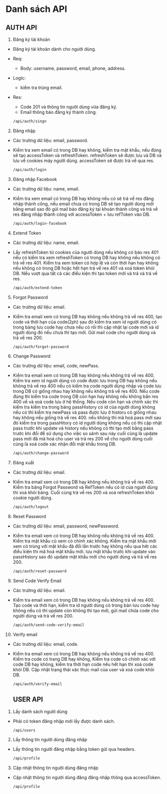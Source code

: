 # Danh sách API

## AUTH API

1. Đăng ký tài khoản

- Đăng ký tài khoản dành cho người dùng.
- Req:
  - Body: username, password, email, phone, address.
- Logic:
  - kiểm tra trùng email.
- Res:
  - Code 201 và thông tin người dùng vừa đăng ký.
  - Email thông báo đăng ký thành công.

  ```bash
  /api/auth/singn
  ```

2. Đăng nhập

- Các trường dữ liệu: email, password.
- Kiểm tra xem email có trong DB hay không, kiểm tra mật khẩu, nếu đúng sẽ tạo accessToken và refreshToken. refreshToken sẽ được lưu và DB và lưu về cookies máy người dùng. accessToken sẽ được trả về qua res.

  ```bash
  /api/auth/login
  ```

3. Đăng nhập Facebook

- Các trường dữ liệu: name, email.
- Kiểm tra xem email có trong DB hay không nếu có sẽ trả về res đăng nhập thành công, nếu email chưa có trong DB sẽ tạo người dùng mới bằng email sao đó gửi mail báo đăng ký tại khoản thành công và trả về res đăng nhập thành công với accessToken + lưu refToken vào DB.

  ```bash
  /api/auth/login-facebook
  ```

4. Extend Token

- Các trường dữ liệu: name, email.
- Lấy refreshToken từ cookies của người dùng nếu không có báo res 401 nếu có kiểm tra xem refreshToken có trong DB hay không nếu không có trả về res 401. Kiểm tra xem token có hợp lệ và còn thời hạn hay không nếu không có trong DB hoặc hết hạn trả về res 401 và xoá token khỏi DB. Nếu vượt qua tất cả các điều kiện thì tạo token mới và trả và trả về res.

  ```bash
  /api/auth/extend-token
  ```

5. Forgot Password

- Các trường dữ liệu: email.
- Kiểm tra email xem có trong DB hay không nếu không trả về res 400, tạo code và thời hạn của code(2ph) sau đó kiểm tra xem id người dùng có trong bảng lưu code hay chưa nếu có rồi thì cập nhật lại code mới và id người dùng đó nếu chưa thì tạo mới. Gửi mail code cho người dùng và trả về res 200.

  ```bash
  /api/auth/forgot-password
  ```

6. Change Password

- Các trường dữ liệu: email, code, newPass.
- Kiểm tra email xem có trong DB hay không nếu không trả về res 400. Kiểm tra xem id người dùng có code được lưu trong DB hay không nếu không trả về res 400 nếu có kiểm tra code người dùng nhập và code lưu trong DB có giống nhau hay không nếu không trả về res 400. Nếu code đúng thì kiểm tra code trong DB còn hạn hay không nếu không bắn res 400 về và xoá code lưu ở hệ thống. Nếu code còn hạn và chính xác thì kiểm tra kiểm tra trong bảng passHistory có id của người dùng không nếu có thì kiểm tra newPass và pass được lưu ở historu có giống nhau hay không nếu giống trả về res 400. nếu không thì mã hoá pass mới sau đó kiểm tra trong passHitory có id người dùng không nếu có thì cập nhật pass trước khi update và history nếu không có thì tạo mới bằng pass trước khi đổi để sử dụng cho việc so sánh sau này cuối cùng là update pass mới đã mã hoá cho user và trả res 200 về cho người dùng cuối cùng là xoá code xác nhận đổi mật khẩu trong DB.

  ```bash
  /api/auth/change-password
  ```

7. Đăng xuất

- Các trường dữ liệu: email.
- Kiểm tra email xem có trong DB hay không nếu không trả về res 400. Kiểm tra bảng Forgot Password và RefToken nếu có id của người dùng thì xoá khỏi bảng. Cuối cùng trả về res 200 và xoá refreshToken khỏi cookie người dùng.

  ```bash
  /api/auth/logout
  ```

8. Reset Password

- Các trường dữ liệu: email, password, newPassword.
- Kiểm tra email xem có trong DB hay không nếu không trả về res 400. Kiểm tra mật khẩu cũ xem có chính xác không. Kiểm tra mật khẩu mới xem có trùng với mật khẩu đã đổi lần trước hay không nếu qua hêt các điều kiện thì mã hoá mật khẩu mới. lưu mật khẩu trước khi update vào passHistory sao đó update mật khẩu mới cho người dùng và trả về res 200.

  ```bash
  /api/auth/reset-password
  ```

9. Send Code Verify Email

- Các trường dữ liệu: email.
- Kiểm tra email xem có trong DB hay không nếu không trả về res 400. Tạo code và thời hạn, kiểm tra id người dùng có trong bản lưu code hay không nếu có thì update còn không thì tạo mới, gửi mail chứa code cho người dùng và trả về res 200.

  ```bash
  /api/auth/send-code-verify-email
  ```

10. Verify email

- Các trường dữ liệu: email, code.
- Kiểm tra email xem có trong DB hay không nếu không trả về res 400. Kiểm tra code có trang DB hay không, Kiểm tra code có chính xác với code DB hay không, kiểm tra thời hạn code nếu hết hạn thì xoá code khỏi DB. Cập nhật trạng thái xác thực mail của user và xoá code khỏi DB.

  ```bash
  /api/auth/verify-email
  ```

  ## USER API

1. Lấy danh sách người dùng

- Phải có token đăng nhập mới lấy được danh sách.

  ```bash
  /api/users
  ```

2. Lấy thông tin người dùng đăng nhập

- Lấy thông tin người đăng nhập bằng token gửi qua headers.

  ```bash
  /api/profile
  ```

3. Cập nhật thông tin người dùng đăng nhập

- Cập nhật thông tin người dùng đăng đăng nhập thông qua accessToken.

  ```bash
  /api/profile
  ```
